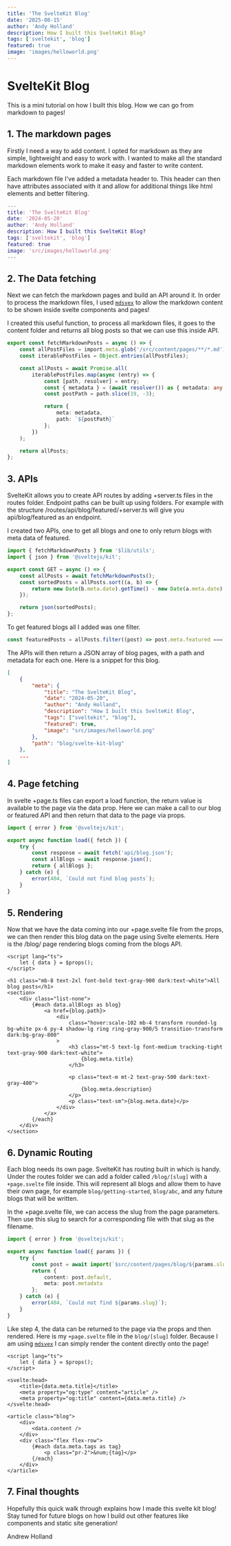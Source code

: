 ```yaml
---
title: 'The SvelteKit Blog'
date: '2025-08-15'
author: 'Andy Holland'
description: How I built this SvelteKit Blog?
tags: ['sveltekit', 'blog']
featured: true
image: 'images/helloworld.png'
---
```


# SvelteKit Blog

This is a mini tutorial on how I built this blog. How we can go from markdown to pages!

## 1. The markdown pages

Firstly I need a way to add content. I opted for markdown as they are simple, lightweight and easy to work with. I wanted to make all the standard markdown elements work to make it easy and faster to write content.

Each markdown file I've added a metadata header to. This header can then have attributes associated with it and allow for additional things like html elements and better filtering.

```m
---
title: 'The SvelteKit Blog'
date: '2024-05-20'
author: 'Andy Holland'
description: How I built this SvelteKit Blog?
tags: ['sveltekit', 'blog']
featured: true
image: 'src/images/helloworld.png'
---
```

## 2. The Data fetching

Next we can fetch the markdown pages and build an API around it. In order to process the markdown files, I used [`mdsvex`](https://github.com/pngwn/MDsveX/tree/main/packages/mdsvex) to allow the markdown content to be shown inside svelte components and pages!

I created this useful function, to process all markdown files, it goes to the content folder and returns all blog posts so that we can use this inside API.

```typescript
export const fetchMarkdownPosts = async () => {
	const allPostFiles = import.meta.glob('/src/content/pages/**/*.md');
	const iterablePostFiles = Object.entries(allPostFiles);

	const allPosts = await Promise.all(
		iterablePostFiles.map(async (entry) => {
			const [path, resolver] = entry;
			const { metadata } = (await resolver()) as { metadata: any };
			const postPath = path.slice(19, -3);

			return {
				meta: metadata,
				path: `${postPath}`
			};
		})
	);

	return allPosts;
};
```

## 3. APIs

SvelteKit allows you to create API routes by adding +server.ts files in the routes folder. Endpoint paths can be built up using folders. For example with the structure /routes/api/blog/featured/+server.ts will give you
api/blog/featured as an endpoint.

I created two APIs, one to get all blogs and one to only return blogs with meta data of featured.

```typescript
import { fetchMarkdownPosts } from '$lib/utils';
import { json } from '@sveltejs/kit';

export const GET = async () => {
	const allPosts = await fetchMarkdownPosts();
	const sortedPosts = allPosts.sort((a, b) => {
		return new Date(b.meta.date).getTime() - new Date(a.meta.date).getTime();
	});

	return json(sortedPosts);
};
```

To get featured blogs all I added was one filter.

```typescript
const featuredPosts = allPosts.filter((post) => post.meta.featured === true);
```

The APIs will then return a JSON array of blog pages, with a path and metadata for each one. Here is a snippet for this blog.

```json
[
	{
		"meta": {
			"title": "The SvelteKit Blog",
			"date": "2024-05-20",
			"author": "Andy Holland",
			"description": "How I built this SvelteKit Blog",
			"tags": ["sveltekit", "blog"],
			"featured": true,
			"image": "src/images/helloworld.png"
		},
		"path": "blog/svelte-kit-blog"
	},
    ...
]
```

## 4. Page fetching

In svelte +page.ts files can export a load function, the return value is available to the page via the data prop. Here we can make a call to our blog or featured API and then return that data to the page via props.

```typescript
import { error } from '@sveltejs/kit';

export async function load({ fetch }) {
	try {
		const response = await fetch('api/blog.json');
		const allBlogs = await response.json();
		return { allBlogs };
	} catch (e) {
		error(404, `Could not find blog posts`);
	}
}
```

## 5. Rendering

Now that we have the data coming into our +page.svelte file from the props, we can then render this blog data on the page using Svelte elements. Here is the /blog/ page rendering blogs coming from the blogs API.

```svelte
<script lang="ts">
	let { data } = $props();
</script>

<h1 class="mb-8 text-2xl font-bold text-gray-900 dark:text-white">All blog posts</h1>
<section>
	<div class="list-none">
		{#each data.allBlogs as blog}
			<a href={blog.path}>
				<div
					class="hover:scale-102 mb-4 transform rounded-lg bg-white px-6 py-4 shadow-lg ring ring-gray-900/5 transition-transform dark:bg-gray-800"
				>
					<h3 class="mt-5 text-lg font-medium tracking-tight text-gray-900 dark:text-white">
						{blog.meta.title}
					</h3>

					<p class="text-m mt-2 text-gray-500 dark:text-gray-400">
						{blog.meta.description}
					</p>
					<p class="text-sm">{blog.meta.date}</p>
				</div>
			</a>
		{/each}
	</div>
</section>
```

## 6. Dynamic Routing

Each blog needs its own page. SvelteKit has routing built in which is handy. Under the routes folder we can add a folder called `/blog/[slug]` with a `+page.svelte` file inside. This will represent all blogs and allow them to have their own page, for example `blog/getting-started`, `blog/abc`, and any future blogs that will be written.

In the +page.svelte file, we can access the slug from the page parameters. Then use this slug to search for a corresponding file with that slug as the filename.

```typescript
import { error } from '@sveltejs/kit';

export async function load({ params }) {
	try {
		const post = await import(`$src/content/pages/blog/${params.slug}.md`);
		return {
			content: post.default,
			meta: post.metadata
		};
	} catch (e) {
		error(404, `Could not find ${params.slug}`);
	}
}
```

Like step 4, the data can be returned to the page via the props and then rendered. Here is my `+page.svelte` file in the `blog/[slug]` folder. Because I am using [`mdsvex`](https://github.com/pngwn/MDsveX/tree/main/packages/mdsvex) I can simply render the content directly onto the page!

```svelte
<script lang="ts">
	let { data } = $props();
</script>

<svelte:head>
	<title>{data.meta.title}</title>
	<meta property="og:type" content="article" />
	<meta property="og:title" content={data.meta.title} />
</svelte:head>

<article class="blog">
	<div>
		<data.content />
	</div>
	<div class="flex flex-row">
		{#each data.meta.tags as tag}
			<p class="pr-2">&num;{tag}</p>
		{/each}
	</div>
</article>
```

## 7. Final thoughts

Hopefully this quick walk through explains how I made this svelte kit blog! Stay tuned for future blogs on how I build out other features like components and static site generation!

Andrew Holland
